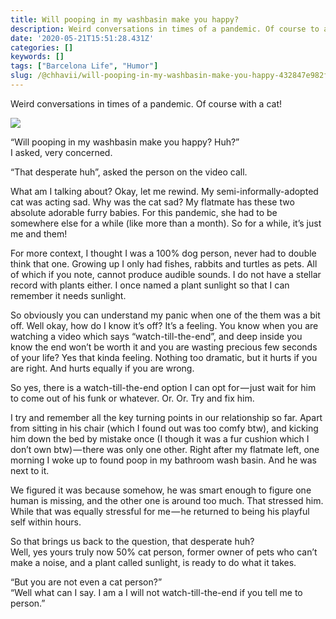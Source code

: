 ```yaml
---
title: Will pooping in my washbasin make you happy?
description: Weird conversations in times of a pandemic. Of course to a cat!
date: '2020-05-21T15:51:28.431Z'
categories: []
keywords: []
tags: ["Barcelona Life", "Humor"]
slug: /@chhavii/will-pooping-in-my-washbasin-make-you-happy-432847e982fc
---
```


Weird conversations in times of a pandemic. Of course with a cat!

![](https://cdn-images-1.medium.com/max/800/1*EQ-S3ZQ--0zTuVqxiqzWqw.jpeg)

“Will pooping in my washbasin make you happy? Huh?”  
I asked, very concerned.

“That desperate huh”, asked the person on the video call.

What am I talking about? Okay, let me rewind. My semi-informally-adopted cat was acting sad. Why was the cat sad? My flatmate has these two absolute adorable furry babies. For this pandemic, she had to be somewhere else for a while (like more than a month). So for a while, it’s just me and them!

For more context, I thought I was a 100% dog person, never had to double think that one. Growing up I only had fishes, rabbits and turtles as pets. All of which if you note, cannot produce audible sounds. I do not have a stellar record with plants either. I once named a plant sunlight so that I can remember it needs sunlight.

So obviously you can understand my panic when one of the them was a bit off. Well okay, how do I know it’s off? It’s a feeling. You know when you are watching a video which says “watch-till-the-end”, and deep inside you know the end won’t be worth it and you are wasting precious few seconds of your life? Yes that kinda feeling. Nothing too dramatic, but it hurts if you are right. And hurts equally if you are wrong.

So yes, there is a watch-till-the-end option I can opt for — just wait for him to come out of his funk or whatever. Or. Or. Try and fix him.

I try and remember all the key turning points in our relationship so far. Apart from sitting in his chair (which I found out was too comfy btw), and kicking him down the bed by mistake once (I though it was a fur cushion which I don’t own btw) — there was only one other. Right after my flatmate left, one morning I woke up to found poop in my bathroom wash basin. And he was next to it.

We figured it was because somehow, he was smart enough to figure one human is missing, and the other one is around too much. That stressed him. While that was equally stressful for me — he returned to being his playful self within hours.

So that brings us back to the question, that desperate huh?  
Well, yes yours truly now 50% cat person, former owner of pets who can’t make a noise, and a plant called sunlight, is ready to do what it takes.

“But you are not even a cat person?”  
“Well what can I say. I am a I will not watch-till-the-end if you tell me to person.”